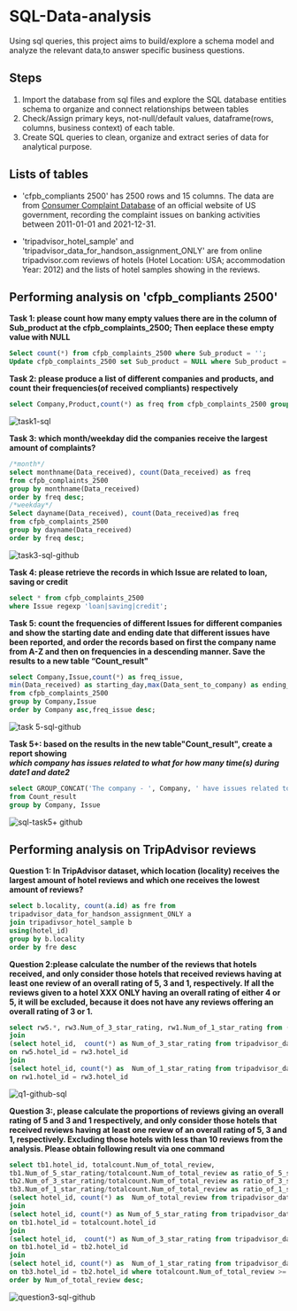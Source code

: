 # SQL-Data-analysis
Using sql queries, this project aims to build/explore a schema model and analyze the relevant data,to answer specific business questions.

## Steps
1. Import the database from sql files and explore the SQL database entities schema to organize and connect relationships between tables
2. Check/Assign primary keys, not-null/default values, dataframe(rows, columns, business context) of each table.
3. Create SQL queries to clean, organize and extract series of data for analytical purpose.


## Lists of tables
* 'cfpb_compliants 2500'  has 2500 rows and 15 columns. The data are from [Consumer Complaint Database](https://www.consumerfinance.gov/data-research/consumer-complaints/) of an official website of US government, recording the complaint issues on banking activities between 2011-01-01 and 2021-12-31.
 
* 'tripadvisor_hotel_sample' and 'tripadvisor_data_for_handson_assignment_ONLY' are from online tripadvisor.com reviews of hotels (Hotel Location: USA; accommodation Year: 2012) and the lists of hotel samples showing in the reviews. 


## Performing analysis on 'cfpb_compliants 2500'

**Task 1: please count how many empty values there are in the column of Sub_product at the cfpb_complaints_2500; Then eeplace these empty value with NULL**<br>
```sql
Select count(*) from cfpb_complaints_2500 where Sub_product = '';
Update cfpb_complaints_2500 set Sub_product = NULL where Sub_product = '';
```

**Task 2: please produce a list of different companies and products, and count their frequencies(of received compliants) respectively**<br>
```sql 
select Company,Product,count(*) as freq from cfpb_complaints_2500 group by Company,Product;
```
![task1-sql](https://user-images.githubusercontent.com/78413872/230774478-e7ab97bf-3e38-4999-8c48-098393e0359d.png)


**Task 3: which month/weekday did the companies receive the largest amount of complaints?**<br>
```sql
/*month*/
select monthname(Data_received), count(Data_received) as freq
from cfpb_complaints_2500 
group by monthname(Data_received) 
order by freq desc;
/*weekday*/
Select dayname(Data_received), count(Data_received)as freq 
from cfpb_complaints_2500 
group by dayname(Data_received) 
order by freq desc;

```
![task3-sql-github](https://user-images.githubusercontent.com/78413872/230773103-389820ef-127e-417f-b4e2-ee3a50f73236.png)

**Task 4: please retrieve the records in which Issue are related to loan, saving or credit**<br>
```sql
select * from cfpb_complaints_2500
where Issue regexp 'loan|saving|credit';
```

**Task 5: count the frequencies of different Issues for different companies and show the starting date and ending date that different issues have been reported, and order the records based on first the company name from A-Z and then on frequencies in a descending manner. Save the results to a new table “Count_result"**<br>
```sql
select Company,Issue,count(*) as freq_issue,
min(Data_received) as starting_day,max(Data_sent_to_company) as ending_day
from cfpb_complaints_2500
group by Company,Issue
order by Company asc,freq_issue desc;
```
![task 5-sql-github](https://user-images.githubusercontent.com/78413872/230774417-ec59d8b7-ed96-48b8-b99a-d6be8d76e153.png)

**Task 5+: based on the results in the new table"Count_result", create a report showing<br> _which company has issues related to what for how many time(s) during date1 and date2_**

```sql
select GROUP_CONCAT('The company - ', Company, ' have issues related to ', Issue, ' for ', freq_issue, ' time(s) during ', starting_day, ' and ', ending_day, '.') AS sentence
from Count_result
group by Company, Issue
```

![sql-task5+ github](https://user-images.githubusercontent.com/78413872/230776148-7b79fe4c-cc1e-4067-a01b-9bb58b6cba25.png)

## Performing analysis on TripAdvisor reviews
**Question 1: In TripAdvisor dataset, which location (locality) receives the largest amount of hotel reviews and which one receives the lowest amount of reviews?**
```sql
select b.locality, count(a.id) as fre from
tripadvisor_data_for_handson_assignment_ONLY a 
join tripadivsor_hotel_sample b 
using(hotel_id)
group by b.locality 
order by fre desc
```

**Question 2:please calculate the number of the reviews that hotels received, and only consider those hotels that received reviews having at least one review of an overall rating of 5, 3 and 1, respectively. If all the reviews given to a hotel XXX ONLY having an overall rating of either 4 or 5, it will be excluded, because it does not have any reviews offering an overall rating of 3 or 1.**
```sql
select rw5.*, rw3.Num_of_3_star_rating, rw1.Num_of_1_star_rating from (select hotel_id, count(*) as Num_of_5_star_rating from tripadvisor_data_for_handson_assignment_ONLY where overall_rating = 5 group by hotel_id ) rw5
join
(select hotel_id,  count(*) as Num_of_3_star_rating from tripadvisor_data_for_handson_assignment_ONLY where overall_rating = 3 group by hotel_id ) rw3
on rw5.hotel_id = rw3.hotel_id
join
(select hotel_id, count(*) as  Num_of_1_star_rating from tripadvisor_data_for_handson_assignment_ONLY where overall_rating = 1 group by hotel_id ) rw1
on rw1.hotel_id = rw3.hotel_id 
```
![q1-github-sql](https://user-images.githubusercontent.com/78413872/230779379-8ba80d4a-fa47-485a-bfd1-749cf25a1a84.png)

**Question 3:, please calculate the proportions of reviews giving an overall rating of 5 and 3 and 1 respectively, and only consider those hotels that received reviews having at least one review of an overall rating of 5, 3 and 1, respectively. Excluding those hotels with less than 10 reviews from the analysis. Please obtain following result via one command**
```sql
select tb1.hotel_id, totalcount.Num_of_total_review,
tb1.Num_of_5_star_rating/totalcount.Num_of_total_review as ratio_of_5_star_rating,
tb2.Num_of_3_star_rating/totalcount.Num_of_total_review as ratio_of_3_star_rating,
tb3.Num_of_1_star_rating/totalcount.Num_of_total_review as ratio_of_1_star_rating from
(select hotel_id, count(*) as  Num_of_total_review from tripadvisor_data_for_handson_assignment_ONLY  group by hotel_id ) totalcount
join
(select hotel_id, count(*) as Num_of_5_star_rating from tripadvisor_data_for_handson_assignment_ONLY where overall_rating = 5 group by hotel_id ) tb1
on tb1.hotel_id = totalcount.hotel_id
join
(select hotel_id,  count(*) as Num_of_3_star_rating from tripadvisor_data_for_handson_assignment_ONLY where overall_rating = 3 group by hotel_id ) tb2
on tb1.hotel_id = tb2.hotel_id
join
(select hotel_id, count(*) as  Num_of_1_star_rating from tripadvisor_data_for_handson_assignment_ONLY where overall_rating = 1 group by hotel_id ) tb3
on tb3.hotel_id = tb2.hotel_id where totalcount.Num_of_total_review >= 10
order by Num_of_total_review desc;
```
![question3-sql-github](https://user-images.githubusercontent.com/78413872/230779715-0cc51bbc-39c8-4d42-8598-b47cbdce1869.png)


